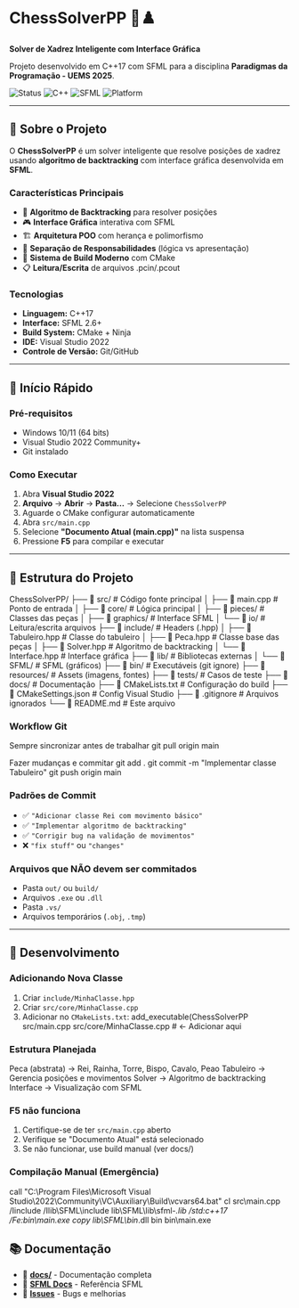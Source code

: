 ﻿# ChessSolverPP 🏰♟️

**Solver de Xadrez Inteligente com Interface Gráfica**

Projeto desenvolvido em C++17 com SFML para a disciplina **Paradigmas da Programação - UEMS 2025**.

![Status](https://img.shields.io/badge/Status-Em%20Desenvolvimento-yellow)
![C++](https://img.shields.io/badge/C++-17-blue)
![SFML](https://img.shields.io/badge/SFML-2.6+-green)
![Platform](https://img.shields.io/badge/Platform-Windows-lightgrey)

---

## 🎯 Sobre o Projeto

O **ChessSolverPP** é um solver inteligente que resolve posições de xadrez usando **algoritmo de backtracking** com interface gráfica desenvolvida em **SFML**.

### Características Principais
- 🧠 **Algoritmo de Backtracking** para resolver posições
- 🎮 **Interface Gráfica** interativa com SFML
- 🏗️ **Arquitetura POO** com herança e polimorfismo
- 📁 **Separação de Responsabilidades** (lógica vs apresentação)
- 🔄 **Sistema de Build Moderno** com CMake
- 📋 **Leitura/Escrita** de arquivos .pcin/.pcout

### Tecnologias
- **Linguagem:** C++17
- **Interface:** SFML 2.6+
- **Build System:** CMake + Ninja
- **IDE:** Visual Studio 2022
- **Controle de Versão:** Git/GitHub

---

## 🚀 Início Rápido

### Pré-requisitos
- Windows 10/11 (64 bits)
- Visual Studio 2022 Community+
- Git instalado


### Como Executar
1. Abra **Visual Studio 2022**
2. **Arquivo** → **Abrir** → **Pasta...** → Selecione `ChessSolverPP`
3. Aguarde o CMake configurar automaticamente
4. Abra `src/main.cpp`
5. Selecione **"Documento Atual (main.cpp)"** na lista suspensa
6. Pressione **F5** para compilar e executar

---

## 📁 Estrutura do Projeto

ChessSolverPP/
├── 📂 src/ # Código fonte principal
│ ├── 📄 main.cpp # Ponto de entrada
│ ├── 📂 core/ # Lógica principal
│ ├── 📂 pieces/ # Classes das peças
│ ├── 📂 graphics/ # Interface SFML
│ └── 📂 io/ # Leitura/escrita arquivos
├── 📂 include/ # Headers (.hpp)
│ ├── 📄 Tabuleiro.hpp # Classe do tabuleiro
│ ├── 📄 Peca.hpp # Classe base das peças
│ ├── 📄 Solver.hpp # Algoritmo de backtracking
│ └── 📄 Interface.hpp # Interface gráfica
├── 📂 lib/ # Bibliotecas externas
│ └── 📂 SFML/ # SFML (gráficos)
├── 📂 bin/ # Executáveis (git ignore)
├── 📂 resources/ # Assets (imagens, fontes)
├── 📂 tests/ # Casos de teste
├── 📂 docs/ # Documentação
├── 📄 CMakeLists.txt # Configuração do build
├── 📄 CMakeSettings.json # Config Visual Studio
├── 📄 .gitignore # Arquivos ignorados
└── 📄 README.md # Este arquivo

### Workflow Git

Sempre sincronizar antes de trabalhar
git pull origin main

Fazer mudanças e commitar
git add .
git commit -m "Implementar classe Tabuleiro"
git push origin main


### Padrões de Commit
- ✅ `"Adicionar classe Rei com movimento básico"`
- ✅ `"Implementar algoritmo de backtracking"`
- ✅ `"Corrigir bug na validação de movimentos"`
- ❌ `"fix stuff"` ou `"changes"`

### Arquivos que NÃO devem ser commitados
- Pasta `out/` ou `build/`
- Arquivos `.exe` ou `.dll`
- Pasta `.vs/`
- Arquivos temporários (`.obj`, `.tmp`)

---

## 🔧 Desenvolvimento

### Adicionando Nova Classe
1. Criar `include/MinhaClasse.hpp`
2. Criar `src/core/MinhaClasse.cpp`
3. Adicionar no `CMakeLists.txt`:
add_executable(ChessSolverPP
src/main.cpp
src/core/MinhaClasse.cpp # ← Adicionar aqui


### Estrutura Planejada
Peca (abstrata) → Rei, Rainha, Torre, Bispo, Cavalo, Peao
Tabuleiro → Gerencia posições e movimentos
Solver → Algoritmo de backtracking
Interface → Visualização com SFML

### F5 não funciona
1. Certifique-se de ter `src/main.cpp` aberto
2. Verifique se "Documento Atual" está selecionado
3. Se não funcionar, use build manual (ver docs/)

### Compilação Manual (Emergência)
call "C:\Program Files\Microsoft Visual Studio\2022\Community\VC\Auxiliary\Build\vcvars64.bat"
cl src\main.cpp /Iinclude /Ilib\SFML\include lib\SFML\lib\sfml-*.lib /std:c++17 /Fe:bin\main.exe
copy lib\SFML\bin*.dll bin
bin\main.exe


## 📚 Documentação

- 📄 **[docs/](docs/)** - Documentação completa
- 🔗 **[SFML Docs](https://www.sfml-dev.org/documentation/2.6.0/)** - Referência SFML
- 🐛 **[Issues](https://github.com/VictorVendruscolo/ChessSolverPP/issues)** - Bugs e melhorias
